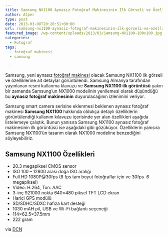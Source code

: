 ```yaml
---
title: Samsung NX1100 Aynasız Fotoğraf Makinesinin İlk Görseli ve Özellikleri Görüntülendi
author: Alper
type: post
date: 2013-03-08T20:20:51+00:00
url: /samsung-nx1100-aynasiz-fotograf-makinesinin-ilk-gorseli-ve-ozellikleri-goruntulendi/
featured_image: /wp-content/uploads/2013/03/Samsung-NX1100-100x100.jpg
categories:
  - Fotoğraf
tags:
  - fotoğraf makinesi
  - samsung

---
```

Samsung, yeni aynasız [fotoğraf makinesi][1] olacak Samsung NX1100 ilk görseli ve özelliklerine ait detaylar görüntülendi. Samsung Almanya tarafından yayınlanan resmi kullanma klavuzu ve **Samsung NX1100 ilk görüntüsü** yakın bir zamanda Samsung&#8217;un NX1000 modelinin yenilemesi olarak düşündüğü bu **aynasız fotoğraf makinesinin** duyurulacağının izlenimini veriyor.

Samsung smart camera serisine eklenmesi beklenen aynasız fotoğraf makinesi **Samsung NX1100** hakkında oldukça detaylı özelliklerin görüntülendiği kullanım kılavuzu içerisinde yer alan özellikleri aşağıda listelemeye çalıştık. Bunun yanısıra Samsung NX1100 aynasız fotoğraf makinesinin ilk görüntüsü ise aşağıdaki gibi gözüküyor. Özelliklerin yanısıra Samsung NX1100&#8217;ün tasarım olarak NX1000 modeline benzediğini söyleyebiliriz.

## Samsung NX1100 Özellikleri

  * 20.3 megapiksel CMOS sensor
  * ISO 100 &#8211; 12800 arası doğa ISO aralığı
  * Full HD 1080P@30fps (8 fps tam boyut fotoğraflar için ve 30fps  6 megapiksel)
  * Video: H.264, Ton: AAC
  * 3-inç 921000 nokta 640&#215;480 piksel TFT LCD ekran
  * Harici GPS modülü
  * SD/SDHC/SDXC hafıza kart desteği
  * 1030 mAH pil, USB ve Wi-Fi bağlantı seçeneği
  * 114&#215;62.5&#215;37.5mm
  * 222 gram

via <a rel="external dofollow" title="Samsung NX1100 Images and Specs Leaked" href="https://www.dailycameranews.com/2013/03/samsung-nx1100-images-and-specs-leaked/">DCN</a>

 [1]: https://www.murekkep.org/kamera "fotoğraf makinesi"